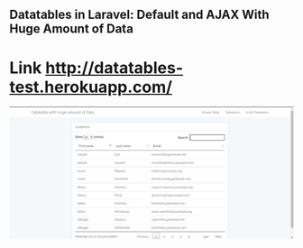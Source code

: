 ## Datatables in Laravel: Default and AJAX With Huge Amount of Data

# Link http://datatables-test.herokuapp.com/
![Screen](/public/Screenshot.jpg)
